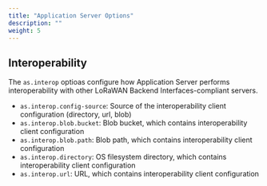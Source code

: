 ```yaml
---
title: "Application Server Options"
description: ""
weight: 5
---
```


## Interoperability

The `as.interop` optioas configure how Application Server performs interoperability with other LoRaWAN Backend Interfaces-compliant servers.

- `as.interop.config-source`: Source of the interoperability client configuration (directory, url, blob)
- `as.interop.blob.bucket`: Blob bucket, which contains interoperability client configuration
- `as.interop.blob.path`: Blob path, which contains interoperability client configuration
- `as.interop.directory`: OS filesystem directory, which contains interoperability client configuration
- `as.interop.url`: URL, which contains interoperability client configuration
